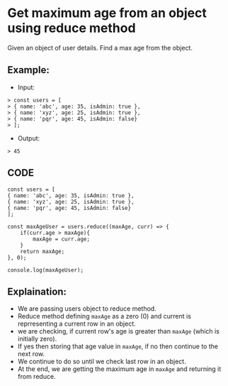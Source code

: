 # Get maximum age from an object using reduce method

Given an object of user details. Find a max age from the object.

## Example:

- Input:

```
> const users = [
> { name: 'abc', age: 35, isAdmin: true },
> { name: 'xyz', age: 25, isAdmin: true },
> { name: 'pqr', age: 45, isAdmin: false}
> ];
```

- Output:

```
> 45
```

## CODE

```
const users = [
{ name: 'abc', age: 35, isAdmin: true },
{ name: 'xyz', age: 25, isAdmin: true },
{ name: 'pqr', age: 45, isAdmin: false}
];

const maxAgeUser = users.reduce((maxAge, curr) => {
    if(curr.age > maxAge){
        maxAge = curr.age;
    }
    return maxAge;
}, 0);

console.log(maxAgeUser);
```

## Explaination:

- We are passing users object to reduce method.
- Reduce method defining `maxAge` as a zero (0) and current is reprresenting a current row in an object.
- we are checking, if current row's age is greater than `maxAge` (which is initially zero).
- If yes then storing that age value in `maxAge`, if no then continue to the next row.
- We continue to do so until we check last row in an object.
- At the end, we are getting the maximum age in `maxAge` and returning it from reduce.
